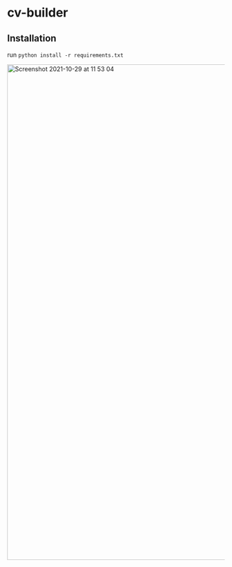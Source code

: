 # cv-builder

## Installation
run `python install -r requirements.txt`

<img width="1148" alt="Screenshot 2021-10-29 at 11 53 04" src="https://user-images.githubusercontent.com/62039410/139415422-96704475-0774-4d7c-b103-6e2d7a2edb24.png">
